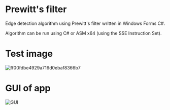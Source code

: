 # Prewitt's filter
Edge detection algorithm using Prewitt's filter written in Windows Forms C#.

Algorithm can be run using C# or ASM x64 (using the SSE Instruction Set).


# Test image
![ff00fdbe4929a716d0ebaf8366b7](https://user-images.githubusercontent.com/56163226/145205415-b9ef85ac-24f0-47bc-b3b8-07202112c530.jpg)


# GUI of app
![GUI](https://user-images.githubusercontent.com/56163226/149498988-3bd26dcc-480b-4d72-a80b-2bf6358996dc.png)

